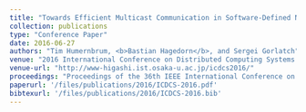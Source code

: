 ```yaml
---
title: "Towards Efficient Multicast Communication in Software-Defined Networks"
collection: publications
type: "Conference Paper"
date: 2016-06-27
authors: "Tim Humernbrum, <b>Bastian Hagedorn</b>, and Sergei Gorlatch"
venue: "2016 International Conference on Distributed Computing Systems Workshops (ICDCS)"
venue-url: "http://www-higashi.ist.osaka-u.ac.jp/icdcs2016/"
proceedings: "Proceedings of the 36th IEEE International Conference on Distributed Computing Systems Workshops, (ICDCS) Workshops, Nara, Japan, June 27-30, 2016"
paperurl: '/files/publications/2016/ICDCS-2016.pdf'
bibtexurl: '/files/publications/2016/ICDCS-2016.bib'
---
```


